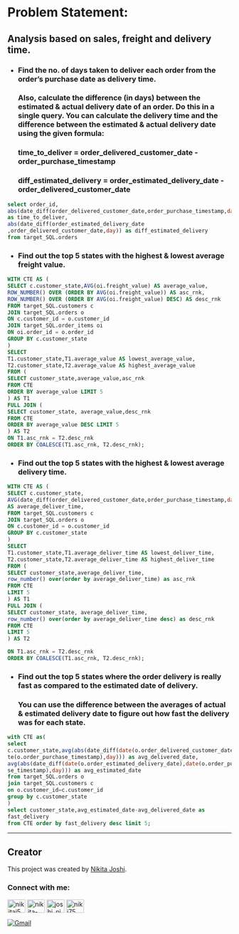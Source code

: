 # Problem Statement:
## Analysis based on sales, freight and delivery time.
- ### Find the no. of days taken to deliver each order from the order’s purchase date as delivery time.
  ### Also, calculate the difference (in days) between the estimated & actual delivery date of an order. Do this in a single query. You can calculate the delivery time and the difference between the estimated & actual delivery date using the given formula:
  ### time_to_deliver = order_delivered_customer_date - order_purchase_timestamp
  ### diff_estimated_delivery = order_estimated_delivery_date - order_delivered_customer_date
```sql
select order_id,
abs(date_diff(order_delivered_customer_date,order_purchase_timestamp,day))
as time_to_deliver,
abs(date_diff(order_estimated_delivery_date
,order_delivered_customer_date,day)) as diff_estimated_delivery
from target_SQL.orders

```

- ### Find out the top 5 states with the highest & lowest average freight value.

 ```sql
WITH CTE AS (
SELECT c.customer_state,AVG(oi.freight_value) AS average_value,
ROW_NUMBER() OVER (ORDER BY AVG(oi.freight_value)) AS asc_rnk,
ROW_NUMBER() OVER (ORDER BY AVG(oi.freight_value) DESC) AS desc_rnk
FROM target_SQL.customers c
JOIN target_SQL.orders o
ON c.customer_id = o.customer_id
JOIN target_SQL.order_items oi
ON oi.order_id = o.order_id
GROUP BY c.customer_state
)
SELECT
T1.customer_state,T1.average_value AS lowest_average_value,
T2.customer_state,T2.average_value AS highest_average_value
FROM (
SELECT customer_state,average_value,asc_rnk
FROM CTE
ORDER BY average_value LIMIT 5
) AS T1
FULL JOIN (
SELECT customer_state, average_value,desc_rnk
FROM CTE
ORDER BY average_value DESC LIMIT 5
) AS T2
ON T1.asc_rnk = T2.desc_rnk
ORDER BY COALESCE(T1.asc_rnk, T2.desc_rnk);
```

- ### Find out the top 5 states with the highest & lowest average delivery time.

 ```sql
WITH CTE AS (
SELECT c.customer_state,
AVG(date_diff(order_delivered_customer_date,order_purchase_timestamp,day))
AS average_deliver_time,
FROM target_SQL.customers c
JOIN target_SQL.orders o
ON c.customer_id = o.customer_id
GROUP BY c.customer_state
)
SELECT
T1.customer_state,T1.average_deliver_time AS lowest_deliver_time,
T2.customer_state,T2.average_deliver_time AS highest_deliver_time
FROM (
SELECT customer_state,average_deliver_time,
row_number() over(order by average_deliver_time) as asc_rnk
FROM CTE
LIMIT 5
) AS T1
FULL JOIN (
SELECT customer_state, average_deliver_time,
row_number() over(order by average_deliver_time desc) as desc_rnk
FROM CTE
LIMIT 5
) AS T2

ON T1.asc_rnk = T2.desc_rnk
ORDER BY COALESCE(T1.asc_rnk, T2.desc_rnk);

```

- ### Find out the top 5 states where the order delivery is really fast as compared to the estimated date of delivery.
  ### You can use the difference between the averages of actual & estimated delivery date to figure out how fast the delivery was for each state.

```sql
with CTE as(
select
c.customer_state,avg(abs(date_diff(date(o.order_delivered_customer_date),da
te(o.order_purchase_timestamp),day))) as avg_delivered_date,
avg(abs(date_diff(date(o.order_estimated_delivery_date),date(o.order_purcha
se_timestamp),day))) as avg_estimated_date
from target_SQL.orders o
join target_SQL.customers c
on o.customer_id=c.customer_id
group by c.customer_state
)
select customer_state,avg_estimated_date-avg_delivered_date as
fast_delivery
from CTE order by fast_delivery desc limit 5;
```

---
## Creator

This project was created by [Nikita Joshi](https://github.com/NIKI758).


<h3 align="left">Connect with me:</h3>
<p align="left">
<a href="https://twitter.com/nikitaj54203462" target="blank"><img align="center" src="https://raw.githubusercontent.com/rahuldkjain/github-profile-readme-generator/master/src/images/icons/Social/twitter.svg" alt="nikitaj54203462" height="30" width="40" /></a>
<a href="https://linkedin.com/in/nikita-joshi-62676981" target="blank"><img align="center" src="https://raw.githubusercontent.com/rahuldkjain/github-profile-readme-generator/master/src/images/icons/Social/linked-in-alt.svg" alt="nikita-joshi-62676981" height="30" width="40" /></a>
<a href="https://instagram.com/joshi_niki_" target="blank"><img align="center" src="https://raw.githubusercontent.com/rahuldkjain/github-profile-readme-generator/master/src/images/icons/Social/instagram.svg" alt="joshi_niki_" height="30" width="40" /></a>
<a href="https://www.leetcode.com/niki75" target="blank"><img align="center" src="https://raw.githubusercontent.com/rahuldkjain/github-profile-readme-generator/master/src/images/icons/Social/leet-code.svg" alt="niki75" height="30" width="40" /></a>
</p>

[![Gmail](https://img.shields.io/badge/Gmail-joshink75%40gmail.com-red)](mailto:joshink75@gmail.com)
